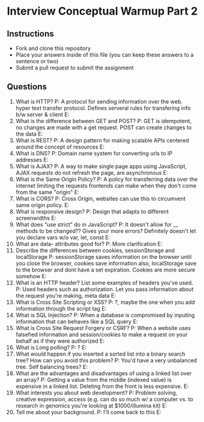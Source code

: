 # Interview Conceptual Warmup Part 2

## Instructions

* Fork and clone this repository
* Place your answers inside of this file (you can keep these answers to a sentence or two)
* Submit a pull request to submit the assignment

## Questions

1.  What is HTTP?
    P: A protocol for sending information over the web. hyper text transfer protocol. Defines serveral rules for transfering info b/w server & client
    E:
2.  What is the difference between GET and POST?
    P: GET is idempotent, no changes are made with a get request. POST can create changes to the data
    E:
3.  What is REST?
    P: A design pattern for making scalable APIs centered around the concept of resources
    E:
4.  What is DNS?
    P: Domain name system for converting urls to IP addresses
    E:
5.  What is AJAX?
    P: A way to make single page apps using JavaScript, AJAX requests do not refresh the page, are asynchronous
    E:
6.  What is the Same Origin Policy?
    P: A policy for transferring data over the internet limiting the requests frontends can make when they don't come from the same "origin"
    E:
7.  What is CORS?
    P: Cross Origin, websites can use this to circumvent same origin policy.
    E:
8.  What is responsive design?
    P: Design that adapts to different screenwidths
    E:
9.  What does "use strict" do in JavaScript?
    P: It doesn't allow for \_\_ methods to be changed?? Gives your more errors? Definitely doesn't let you declare vars w/o var, let, const
    E:
10. What are data- attributes good for?
    P: More clarification
    E:
11. Describe the differences between cookies, sessionStorage and localStorage
    P: sessionStorage saves information on the browser until you close the browser, cookies save information also, localStorage save to the browser and dont have a set expiration. Cookies are more secure somehow
    E:
12. What is an HTTP header? List some examples of headers you've used.
    P: Used headers such as authorization. Let you pass information about the request you're making, meta data
    E:
13. What is Cross Site Scripting or XSS?
    P: ?, maybe the one when you add information through the script tag
    E:
14. What is SQL Injection?
    P: When a database is compromised by inputing information that can behaves like a SQL query
    E:
15. What is Cross Site Request Forgery or CSRF?
    P: When a website uses falsefied information and session/cookies to make a request on your behalf as if they were authorized
    E:
16. What is Long polling?
    P: ?
    E:
17. What would happen if you inserted a sorted list into a binary search tree? How can you avoid this problem?
    P: You'd have a very unbalanced tree. Self balancing trees?
    E:
18. What are the advantages and disadvantages of using a linked list over an array?
    P: Getting a value from the middle (indexed value) is expensive in a linked list. Deleting from the front is less expensive.
    E:
19. What interests you about web development?
    P: Problem solving, creative expression, access (e.g. can do so much w/ a computer vs. to research in genomics you're looking at $1000/illumina kit)
    E:
20. Tell me about your background.
    P: I'll come back to this
    E:
